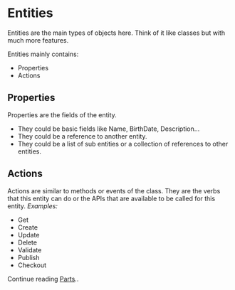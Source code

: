 # Entities
Entities are the main types of objects here. Think of it like classes but with much more features.

Entities mainly contains:
* Properties
* Actions

## Properties
Properties are the fields of the entity. 
* They could be basic fields like Name, BirthDate, Description...
* They could be a reference to another entity. 
* They could be a list of sub entities or a collection of references to other entities. 

## Actions
Actions are similar to methods or events of the class. They are the verbs that this entity can do or the APIs that are available to be called for this entity.
*Examples:*
* Get
* Create
* Update
* Delete
* Validate
* Publish
* Checkout


Continue reading [Parts](parts.md)..
